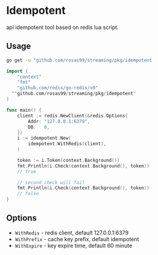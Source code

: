 # Idempotent


api idempotent tool based on redis lua script.


## Usage


```bash
go get -u "github.com/rosas99/streaming/pkg/idempotent
```

```go
import (
	"context"
	"fmt"
	"github.com/redis/go-redis/v9"
  ""github.com/rosas99/streaming/pkg/idempotent"
)

func main() {
	client := redis.NewClient(&redis.Options{
		Addr: "127.0.0.1:6379",
		DB:   0,
	})
	i := idempotent.New(
		idempotent.WithRedis(client),
	)

	token := i.Token(context.Background())
	fmt.Println(i.Check(context.Background(), token))
	// true

	// second check will fail
	fmt.Println(i.Check(context.Background(), token))
	// false
}
```


## Options


- `WithRedis` - redis client, default 127.0.0.1:6379
- `WithPrefix` - cache key prefix, default idempotent
- `WithExpire` - key expire time, default 60 minute
